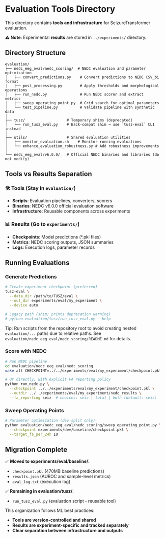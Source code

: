 # Evaluation Tools Directory

This directory contains **tools and infrastructure** for SeizureTransformer evaluation.

**⚠️ Note**: Experimental **results** are stored in `../experiments/` directory.

## Directory Structure

```
evaluation/
├── nedc_eeg_eval/nedc_scoring/  # NEDC evaluation and parameter optimization
│   ├── convert_predictions.py    # Convert predictions to NEDC CSV_bi format
│   ├── post_processing.py        # Apply thresholds and morphological operations
│   ├── run_nedc.py               # Run NEDC scorer and extract metrics
│   ├── sweep_operating_point.py  # Grid search for optimal parameters
│   └── test_pipeline.py          # Validate pipeline with synthetic data
│
├── tusz/                   # Temporary shims (deprecated)
│   └── run_tusz_eval.py    # Back-compat shim → use `tusz-eval` CLI instead
│
├── utils/                  # Shared evaluation utilities
│   ├── monitor_evaluation.sh    # Monitor running evaluations
│   └── enhance_evaluation_robustness.py # Add robustness improvements
│
└── nedc_eeg_eval/v6.0.0/   # Official NEDC binaries and libraries (do not modify)
```

## Tools vs Results Separation

### 🛠️ Tools (Stay in `evaluation/`)
- **Scripts**: Evaluation pipelines, converters, scorers
- **Binaries**: NEDC v6.0.0 official evaluation software
- **Infrastructure**: Reusable components across experiments

### 📊 Results (Go to `experiments/`)
- **Checkpoints**: Model predictions (*.pkl files)
- **Metrics**: NEDC scoring outputs, JSON summaries
- **Logs**: Execution logs, parameter records

## Running Evaluations

### Generate Predictions
```bash
# Create experiment checkpoint (preferred)
tusz-eval \
  --data_dir /path/to/TUSZ/eval \
  --out_dir experiments/eval/my_experiment \
  --device auto

# Legacy path (shim; prints deprecation warning)
# python evaluation/tusz/run_tusz_eval.py --help
```

Tip: Run scripts from the repository root to avoid creating nested
`evaluation/...` paths due to relative paths. See
`evaluation/nedc_eeg_eval/nedc_scoring/README.md` for details.

### Score with NEDC
```bash
# Run NEDC pipeline
cd evaluation/nedc_eeg_eval/nedc_scoring
make all CHECKPOINT=../../experiments/eval/my_experiment/checkpoint.pkl

# Or directly, with explicit FA reporting policy
python run_nedc.py \
  --checkpoint ../../experiments/eval/my_experiment/checkpoint.pkl \
  --outdir ../../experiments/eval/my_experiment/nedc_results \
  --fa_reporting seiz  # choices: seiz | total | both (default: seiz)
```

### Sweep Operating Points
```bash
# Parameter optimization (dev split only)
python evaluation/nedc_eeg_eval/nedc_scoring/sweep_operating_point.py \
  --checkpoint experiments/dev/baseline/checkpoint.pkl \
  --target_fa_per_24h 10
```

## Migration Complete

✅ **Moved to experiments/eval/baseline/**:
- `checkpoint.pkl` (470MB baseline predictions)
- `results.json` (AUROC and sample-level metrics)  
- `eval_log.txt` (execution log)

✅ **Remaining in evaluation/tusz/**:
- `run_tusz_eval.py` (evaluation script - reusable tool)

This organization follows ML best practices:
- **Tools are version-controlled and shared**
- **Results are experiment-specific and tracked separately**
- **Clear separation between infrastructure and outputs**
